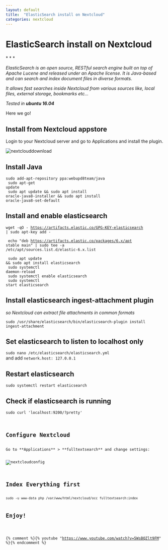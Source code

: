 ```yaml
---
layout: default
title:  "ElasticSearch install on Nextcloud"
categories: nextcloud
---
```

<h1>ElasticSearch install on Nextcloud</h1>
* * *

<p><em>ElasticSearch is an open source, RESTful search engine built on top of Apache Lucene and released under an Apache license. It is Java-based and can search and index document files in diverse formats.</em></p>

<em>It allows fast searches inside Nextcloud from various sources like, local files, external storage, bookmarks etc...</em>

<em>Tested in **ubuntu 16.04**</em>

Here we go!

<h2>Install from Nextcloud appstore</h2>

Login to your Nextcloud server and go to Applications and install the plugin.

![nextclouddownload](/blog/assets/img/elasticsearchdownload.png)

<h2>Install Java</h2>

<code>sudo add-apt-repository ppa:webupd8team/java<br>
sudo apt-get update<br>
sudo apt update && sudo apt install oracle-java8-installer && sudo apt install oracle-java8-set-default</code><br>

<h2>Install and enable elasticsearch</h2>

<code>wget -qO - https://artifacts.elastic.co/GPG-KEY-elasticsearch | sudo apt-key add -<br><br> echo "deb https://artifacts.elastic.co/packages/6.x/apt stable main" | sudo tee -a /etc/apt/sources.list.d/elastic-6.x.list<br><br>
sudo apt update && sudo apt install elasticsearch<br>
sudo systemctl daemon-reload<br>
sudo systemctl enable elasticsearch<br>
sudo systemctl start elasticsearch</code><br>

<h2>Install elasticsearch ingest-attachment plugin</h2>
<em>so Nextcloud can extract file attachments in common formats</em>

<code>sudo /usr/share/elasticsearch/bin/elasticsearch-plugin install ingest-attachment</code><br>

<h2>Set elasticsearch to listen to localhost only</h2>
<code>sudo nano /etc/elasticsearch/elasticsearch.yml</code><br>
and add <code>network.host: 127.0.0.1</code><br>

<h2>Restart elasticsearch</h2>
<code>sudo systemctl restart elasticsearch</code><br>

<h2>Check if elasticsearch is running</h2>
<code>sudo curl 'localhost:9200/?pretty'<br>

<h2>Configure Nextcloud</h2>
Go to **Applications** > **fulltextsearch** and change settings:

![nextcloudconfig](/blog/assets/img/elasticsearchconfig.png)

<h2>Index Everything first</h2>
<code>sudo -u www-data php /var/www/html/nextcloud/occ fulltextsearch:index</code>

<h2>Enjoy!</h2>

 {% comment %}{% youtube "https://www.youtube.com/watch?v=5WsBQZlt9FM" %}{% endcomment %}
